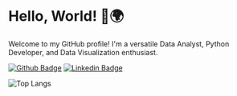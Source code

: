 # Hello, World! 👋🌍
Welcome to my GitHub profile! I'm a versatile Data Analyst, Python Developer, and Data Visualization enthusiast.

[![Github Badge](https://img.shields.io/badge/-Github-000?style=flat-square&logo=Github&logoColor=white&link=https://github.com/pgmar257)](https://github.com/fagnerpsantos)
[![Linkedin Badge](https://img.shields.io/badge/-LinkedIn-blue?style=flat-square&logo=Linkedin&logoColor=white&link=https://www.linkedin.com/in/fagnerpsantos/)](https://www.linkedin.com/in/paula-garcia-martinez/)

![Top Langs](https://github-readme-stats.vercel.app/api/top-langs/?username=pgmar257&hide_progress=true&theme=tokyonight)
